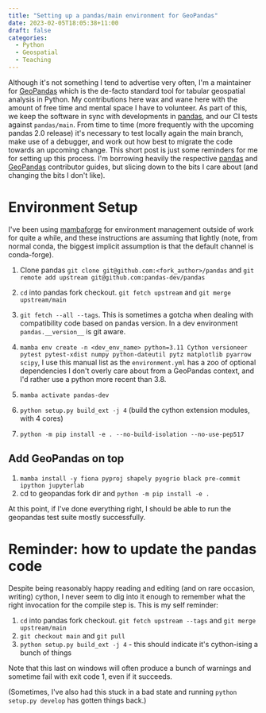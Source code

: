 ```yaml
---
title: "Setting up a pandas/main environment for GeoPandas"
date: 2023-02-05T18:05:38+11:00
draft: false
categories:
  - Python
  - Geospatial
  - Teaching
---
```


Although it's not something I tend to advertise very often, I'm a maintainer for [GeoPandas](https://github.com/geopandas/geopandas)
which is the de-facto standard tool for tabular geospatial analysis in Python. My contributions here wax and wane here
with the amount of free time and mental space I have to volunteer. As part of this, we keep the software in sync
with developments in [pandas](https://github.com/pandas-dev/pandas), and our CI tests against `pandas/main`. From
time to time (more frequently with the upcoming pandas 2.0 release) it's necessary to test locally again the main branch,
make use of a debugger, and work out how best to migrate the code towards an upcoming change. This short post is 
just some reminders for me for setting up this process. I'm borrowing heavily the respective [pandas](https://pandas.pydata.org/docs/development/contributing_environment.html) and [GeoPandas](https://geopandas.org/en/latest/community/contributing.html#creating-a-development-environment) contributor guides,
but slicing down to the bits I care about (and changing the bits I don't like).

# Environment Setup

I've been using [mambaforge](https://github.com/conda-forge/miniforge#mambaforge) for environment management
outside of work for quite a while, and these instructions are assuming that lightly (note, from normal conda, the 
biggest implicit assumption is that the default channel is conda-forge). 
1. Clone pandas `git clone git@github.com:<fork_author>/pandas` and `git remote add upstream git@github.com:pandas-dev/pandas`
1. `cd` into pandas fork checkout. `git fetch upstream` and `git merge upstream/main`
2. `git fetch --all --tags`. This is sometimes a gotcha when dealing with compatibility code based on pandas version. In a dev environment `pandas.__version__` is git aware.

3. `mamba env create -n <dev_env_name> python=3.11 Cython versioneer pytest pytest-xdist numpy python-dateutil pytz matplotlib pyarrow scipy`, I use this manual list as the `environment.yml` has a zoo of optional dependencies I don't overly care about from a GeoPandas context, and I'd rather use a python more recent than 3.8. 
4. `mamba activate pandas-dev`
5. `python setup.py build_ext -j 4` (build the cython extension modules, with 4 cores)
6. `python -m pip install -e . --no-build-isolation --no-use-pep517`

## Add GeoPandas on top
1. `mamba install -y fiona pyproj shapely pyogrio black pre-commit ipython jupyterlab`
2. cd to geopandas fork dir and `python -m pip install -e .`

At this point, if I've done everything right, I should be able to run the geopandas test suite mostly successfully.

# Reminder: how to update the pandas code
Despite being reasonably happy reading and editing (and on rare occasion, writing) cython, I never seem to dig into it 
enough to remember what the right invocation for the compile step is. This is my self reminder:
1. `cd` into pandas fork checkout. `git fetch upstream --tags` and `git merge upstream/main`
2. `git checkout main` and `git pull`
3. `python setup.py build_ext -j 4` - this should indicate it's cython-ising a bunch of things

Note that this last on windows will often produce a bunch of warnings and sometime fail with exit code 1, even if it succeeds.

(Sometimes, I've also had this stuck in a bad state and running `python setup.py develop` has gotten things back.)







